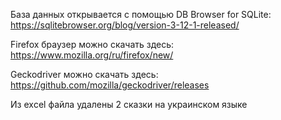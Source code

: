 База данных открывается с помощью DB Browser for SQLite: https://sqlitebrowser.org/blog/version-3-12-1-released/

Firefox браузер можно скачать здесь: https://www.mozilla.org/ru/firefox/new/

Geckodriver можно скачать здесь: https://github.com/mozilla/geckodriver/releases

Из exсel файла удалены 2 сказки на украинском языке
